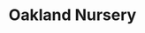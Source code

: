 ---
title: "Oakland Nursery"
url: /columbus/oakland-nursery-oakland-park-avenue/
shop: garden centre
---